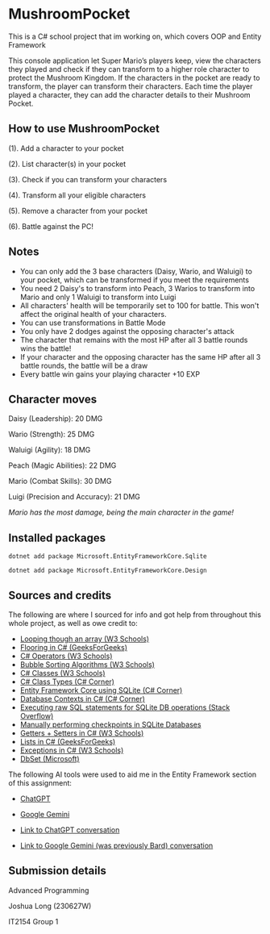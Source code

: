 # MushroomPocket
This is a C# school project that im working on, which covers OOP and Entity Framework

This console application let Super Mario’s players keep, view the characters they played and check if they can transform to a higher role character to protect the Mushroom Kingdom. If the characters in the pocket are ready to transform, the player can transform their characters. Each time the player played a character, they can add the character details to their Mushroom Pocket.

## How to use MushroomPocket
(1). Add a character to your pocket

(2). List character(s) in your pocket

(3). Check if you can transform your characters

(4). Transform all your eligible characters

(5). Remove a character from your pocket

(6). Battle against the PC!

## Notes
- You can only add the 3 base characters (Daisy, Wario, and Waluigi) to your pocket, which can be transformed if you meet the requirements
- You need 2 Daisy's to transform into Peach, 3 Warios to transform into Mario and only 1 Waluigi to transform into Luigi
- All characters' health will be temporarily set to 100 for battle. This won't affect the original health of your characters.
- You can use transformations in Battle Mode
- You only have 2 dodges against the opposing character's attack
- The character that remains with the most HP after all 3 battle rounds wins the battle!
- If your character and the opposing character has the same HP after all 3 battle rounds, the battle will be a draw
- Every battle win gains your playing character +10 EXP

## Character moves
Daisy (Leadership): 20 DMG

Wario (Strength): 25 DMG

Waluigi (Agility): 18 DMG

Peach (Magic Abilities): 22 DMG

Mario (Combat Skills): 30 DMG

Luigi (Precision and Accuracy): 21 DMG

*Mario has the most damage, being the main character in the game!*

## Installed packages
`dotnet add package Microsoft.EntityFrameworkCore.Sqlite`

`dotnet add package Microsoft.EntityFrameworkCore.Design`


## Sources and credits
The following are where I sourced for info and got help from throughout this whole project, as well as owe credit to:
- [Looping though an array (W3 Schools)](https://www.w3schools.com/cs/cs_arrays_loop.php)
- [Flooring in C# (GeeksForGeeks)](https://www.geeksforgeeks.org/c-sharp-math-floor-method/)
- [C# Operators (W3 Schools)](https://www.w3schools.com/cs/cs_operators.php)
- [Bubble Sorting Algorithms (W3 Schools)](https://www.w3schools.com/dsa/dsa_algo_bubblesort.php)
- [C# Classes (W3 Schools)](https://www.w3schools.com/cs/cs_classes.php)
- [C# Class Types (C# Corner)](https://www.c-sharpcorner.com/UploadFile/0c1bb2/types-of-classes-in-C-Sharp1/)
- [Entity Framework Core using SQLite (C# Corner)](https://www.c-sharpcorner.com/article/get-started-with-entity-framework-core-using-sqlite/)
- [Database Contexts in C# (C# Corner)](https://www.google.com/url?sa=t&source=web&rct=j&opi=89978449&url=https://www.c-sharpcorner.com/article/entity-framework-dbcontext/%23:~:text%3DAs%2520per%2520Microsoft%2520%25E2%2580%259CA%2520DbContext,between%2520Entity%2520Framework%2520and%2520Database.&ved=2ahUKEwi8oOjs0peGAxV5e2wGHfwyCAkQFnoECA4QAw&usg=AOvVaw2Ra8ic4MBwiJbUtWeAk2vi)
- [Executing raw SQL statements for SQLite DB operations (Stack Overflow)](https://stackoverflow.com/questions/64125596/how-to-use-context-database-executesqlinterpolated)
- [Manually performing checkpoints in SQLite Databases](https://stackoverflow.com/questions/64125596/how-to-use-context-database-executesqlinterpolated)
- [Getters + Setters in C# (W3 Schools)](https://www.w3schools.com/cs/cs_properties.php)
- [Lists in C# (GeeksForGeeks)](https://www.geeksforgeeks.org/c-sharp-list-class/)
- [Exceptions in C# (W3 Schools)](https://www.w3schools.com/cs/cs_exceptions.php)
- [DbSet (Microsoft)](https://www.google.com/url?sa=t&source=web&rct=j&opi=89978449&url=https://learn.microsoft.com/en-us/dotnet/api/system.data.entity.dbset-1%3Fview%3Dentity-framework-6.2.0%23:~:text%3DA%2520DbSet%2520represents%2520the%2520collection,a%2520DbContext%2520using%2520the%2520DbContext.&ved=2ahUKEwjnp4zyuoiGAxX-d2wGHWiZBbYQFnoECBMQAw&usg=AOvVaw0CYGl-mhiemJrwTPhoZZ8T)

The following AI tools were used to aid me in the Entity Framework section of this assignment:

- [ChatGPT](chatgpt.com)
- [Google Gemini](https://gemini.google.com/app)

- [Link to ChatGPT conversation](https://chat.openai.com/share/7b183fae-63ca-4dd4-9f1d-bbffa0732616)
- [Link to Google Gemini (was previously Bard) conversation](https://g.co/gemini/share/2c1bb1c6831a)


## Submission details

Advanced Programming

Joshua Long (230627W)

IT2154 Group 1
